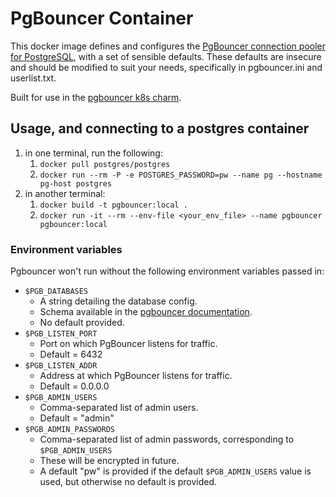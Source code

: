 # PgBouncer Container

This docker image defines and configures the [PgBouncer connection pooler for PostgreSQL](https://www.pgbouncer.org), with a set of sensible defaults. These defaults are insecure and should be modified to suit your needs, specifically in pgbouncer.ini and userlist.txt.

Built for use in the [pgbouncer k8s charm](https://github.com/canonical/pgbouncer-k8s-operator).

## Usage, and connecting to a postgres container

1. in one terminal, run the following:
    1. `docker pull postgres/postgres`
    1. `docker run --rm -P -e POSTGRES_PASSWORD=pw --name pg --hostname pg-host postgres`
1. in another terminal:
    1. `docker build -t pgbouncer:local .`
    1. `docker run -it --rm --env-file <your_env_file> --name pgbouncer pgbouncer:local`

### Environment variables

Pgbouncer won't run without the following environment variables passed in:

- `$PGB_DATABASES`
  - A string detailing the database config.
  - Schema available in the [pgbouncer documentation](https://www.pgbouncer.org/config.html#section-databases).
  - No default provided.
- `$PGB_LISTEN_PORT`
  - Port on which PgBouncer listens for traffic.
  - Default = 6432
- `$PGB_LISTEN_ADDR`
  - Address at which PgBouncer listens for traffic.
  - Default = 0.0.0.0
- `$PGB_ADMIN_USERS`
  - Comma-separated list of admin users.
  - Default = "admin"
- `$PGB_ADMIN_PASSWORDS`
  - Comma-separated list of admin passwords, corresponding to `$PGB_ADMIN_USERS`
  - These will be encrypted in future.
  - A default "pw" is provided if the default `$PGB_ADMIN_USERS` value is used, but otherwise no default is provided.

